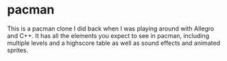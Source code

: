 # pacman

This is a pacman clone I did back when I was playing around with Allegro and C++. It has all the elements you expect to see in pacman, including multiple levels and a highscore table as well as sound effects and animated sprites.
